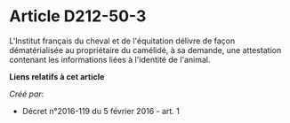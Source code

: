 # Article D212-50-3

L'Institut français du cheval et de l'équitation délivre de façon dématérialisée au propriétaire du camélidé, à sa demande,
une attestation contenant les informations liées à l'identité de l'animal.

**Liens relatifs à cet article**

_Créé par_:

  - Décret n°2016-119 du 5 février 2016 - art. 1
